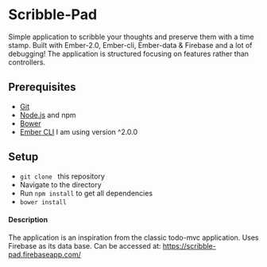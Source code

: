 # Scribble-Pad

Simple application to scribble your thoughts and preserve them with a time stamp.
Built with Ember-2.0, Ember-cli, Ember-data & Firebase and a lot of debugging!
The application is structured focusing on features rather than controllers.

## Prerequisites

* [Git](http://git-scm.com/)
* [Node.js](http://nodejs.org/) and npm
* [Bower](http://bower.io/)
* [Ember CLI](http://www.ember-cli.com/) I am using version ^2.0.0

## Setup

* `git clone ` this repository
* Navigate to the directory
* Run `npm install` to get all dependencies
* `bower install`

#### Description
The application is an inspiration from the classic todo-mvc application. Uses Firebase as its data base. 
Can be accessed at: https://scribble-pad.firebaseapp.com/


